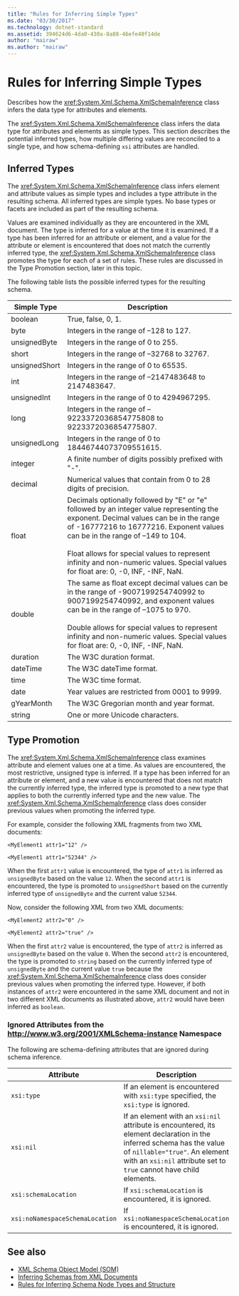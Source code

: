 ```yaml
---
title: "Rules for Inferring Simple Types"
ms.date: "03/30/2017"
ms.technology: dotnet-standard
ms.assetid: 394624d6-4da0-430a-8a88-46efe40f14de
author: "mairaw"
ms.author: "mairaw"
---
```

# Rules for Inferring Simple Types
Describes how the <xref:System.Xml.Schema.XmlSchemaInference> class infers the data type for attributes and elements.  
  
 The <xref:System.Xml.Schema.XmlSchemaInference> class infers the data type for attributes and elements as simple types. This section describes the potential inferred types, how multiple differing values are reconciled to a single type, and how schema-defining `xsi` attributes are handled.  
  
## Inferred Types  
 The <xref:System.Xml.Schema.XmlSchemaInference> class infers element and attribute values as simple types and includes a type attribute in the resulting schema. All inferred types are simple types. No base types or facets are included as part of the resulting schema.  
  
 Values are examined individually as they are encountered in the XML document. The type is inferred for a value at the time it is examined. If a type has been inferred for an attribute or element, and a value for the attribute or element is encountered that does not match the currently inferred type, the <xref:System.Xml.Schema.XmlSchemaInference> class promotes the type for each of a set of rules. These rules are discussed in the Type Promotion section, later in this topic.  
  
 The following table lists the possible inferred types for the resulting schema.  
  
|Simple Type|Description|  
|-----------------|-----------------|  
|boolean|True, false, 0, 1.|  
|byte|Integers in the range of –128 to 127.|  
|unsignedByte|Integers in the range of 0 to 255.|  
|short|Integers in the range of –32768 to 32767.|  
|unsignedShort|Integers in the range of 0 to 65535.|  
|int|Integers in the range of –2147483648 to 2147483647.|  
|unsignedInt|Integers in the range of 0 to 4294967295.|  
|long|Integers in the range of –9223372036854775808 to 9223372036854775807.|  
|unsignedLong|Integers in the range of 0 to 18446744073709551615.|  
|integer|A finite number of digits possibly prefixed with "-".|  
|decimal|Numerical values that contain from 0 to 28 digits of precision.|  
|float|Decimals optionally followed by "E" or "e" followed by an integer value representing the exponent. Decimal values can be in the range of -16777216 to 16777216. Exponent values can be in the range of –149 to 104.<br /><br /> Float allows for special values to represent infinity and non-numeric values. Special values for float are: 0, -0, INF, -INF, NaN.|  
|double|The same as float except decimal values can be in the range of -9007199254740992 to 9007199254740992, and exponent values can be in the range of –1075 to 970.<br /><br /> Double allows for special values to represent infinity and non-numeric values. Special values for float are: 0, -0, INF, -INF, NaN.|  
|duration|The W3C duration format.|  
|dateTime|The W3C dateTime format.|  
|time|The W3C time format.|  
|date|Year values are restricted from 0001 to 9999.|  
|gYearMonth|The W3C Gregorian month and year format.|  
|string|One or more Unicode characters.|  
  
## Type Promotion  
 The <xref:System.Xml.Schema.XmlSchemaInference> class examines attribute and element values one at a time. As values are encountered, the most restrictive, unsigned type is inferred. If a type has been inferred for an attribute or element, and a new value is encountered that does not match the currently inferred type, the inferred type is promoted to a new type that applies to both the currently inferred type and the new value. The <xref:System.Xml.Schema.XmlSchemaInference> class does consider previous values when promoting the inferred type.  
  
 For example, consider the following XML fragments from two XML documents:  
  
 `<MyElement1 attr1="12" />`  
  
 `<MyElement1 attr1="52344" />`  
  
 When the first `attr1` value is encountered, the type of `attr1` is inferred as `unsignedByte` based on the value `12`. When the second `attr1` is encountered, the type is promoted to `unsignedShort` based on the currently inferred type of `unsignedByte` and the current value `52344`.  
  
 Now, consider the following XML from two XML documents:  
  
 `<MyElement2 attr2="0" />`  
  
 `<MyElement2 attr2="true" />`  
  
 When the first `attr2` value is encountered, the type of `attr2` is inferred as `unsignedByte` based on the value `0`. When the second `attr2` is encountered, the type is promoted to `string` based on the currently inferred type of `unsignedByte` and the current value `true` because the <xref:System.Xml.Schema.XmlSchemaInference> class does consider previous values when promoting the inferred type. However, if both instances of `attr2` were encountered in the same XML document and not in two different XML documents as illustrated above, `attr2` would have been inferred as `boolean`.  
  
### Ignored Attributes from the http://www.w3.org/2001/XMLSchema-instance Namespace  
 The following are schema-defining attributes that are ignored during schema inference.  
  
|Attribute|Description|  
|---------------|-----------------|  
|`xsi:type`|If an element is encountered with `xsi:type` specified, the `xsi:type` is ignored.|  
|`xsi:nil`|If an element with an `xsi:nil` attribute is encountered, its element declaration in the inferred schema has the value of `nillable="true"`. An element with an `xsi:nil` attribute set to `true` cannot have child elements.|  
|`xsi:schemaLocation`|If `xsi:schemaLocation` is encountered, it is ignored.|  
|`xsi:noNamespaceSchemaLocation`|If `xsi:noNamespaceSchemaLocation` is encountered, it is ignored.|  
  
## See also

- [XML Schema Object Model (SOM)](../../../../docs/standard/data/xml/xml-schema-object-model-som.md)  
- [Inferring Schemas from XML Documents](../../../../docs/standard/data/xml/inferring-schemas-from-xml-documents.md)  
- [Rules for Inferring Schema Node Types and Structure](../../../../docs/standard/data/xml/rules-for-inferring-schema-node-types-and-structure.md)
